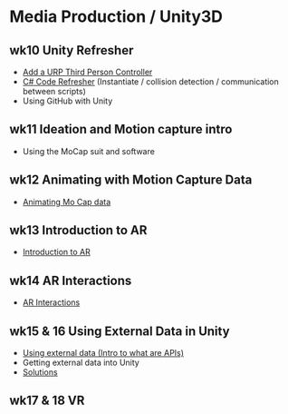 # Media Production / Unity3D

## wk10 Unity Refresher

 - [Add a URP Third Person Controller](https://uwetom.github.io/media-production-worksheets/wk10-unity-refresher/) 
 - [C# Code Refresher](https://uwetom.github.io/media-production-worksheets/wk10-unity-refresher/code-refresher.html) (Instantiate / collision detection / communication between scripts)
 - Using GitHub with Unity

## wk11 Ideation and Motion capture intro
- Using the MoCap suit and software
 
## wk12 Animating with Motion Capture Data

- [Animating Mo Cap data](https://uwetom.github.io/media-production-worksheets/wk12-animating-mocap-data/)

## wk13 Introduction to AR

- [Introduction to AR](https://uwetom.github.io/media-production-worksheets/wk13-unity-ar-introduction/)

## wk14 AR Interactions

- [AR Interactions](https://uwetom.github.io/media-production-worksheets/wk14-unity-ar-interactions/)

## wk15 & 16 Using External Data in Unity

 - [Using external data (Intro to what are APIs)](https://uwetom.github.io/media-production-worksheets/wk15-using-external-data/)
 - Getting external data into Unity
 - [Solutions](https://uwetom.github.io/media-production-worksheets/wk15-using-external-data/api-solutions.html)

## wk17 & 18 VR
<!--stackedit_data:
eyJoaXN0b3J5IjpbLTgzMzI4ODMyXX0=
-->